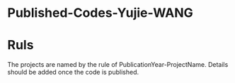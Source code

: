 # Published-Codes-Yujie-WANG

# Ruls
The projects are named by the rule of PublicationYear-ProjectName. Details should be added once the code is published.

